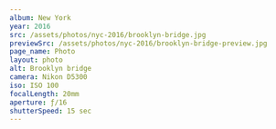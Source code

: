 ```yaml
---
album: New York
year: 2016
src: /assets/photos/nyc-2016/brooklyn-bridge.jpg
previewSrc: /assets/photos/nyc-2016/brooklyn-bridge-preview.jpg
page_name: Photo
layout: photo
alt: Brooklyn bridge
camera: Nikon D5300
iso: ISO 100
focalLength: 20mm
aperture: ƒ/16
shutterSpeed: 15 sec
---
```

